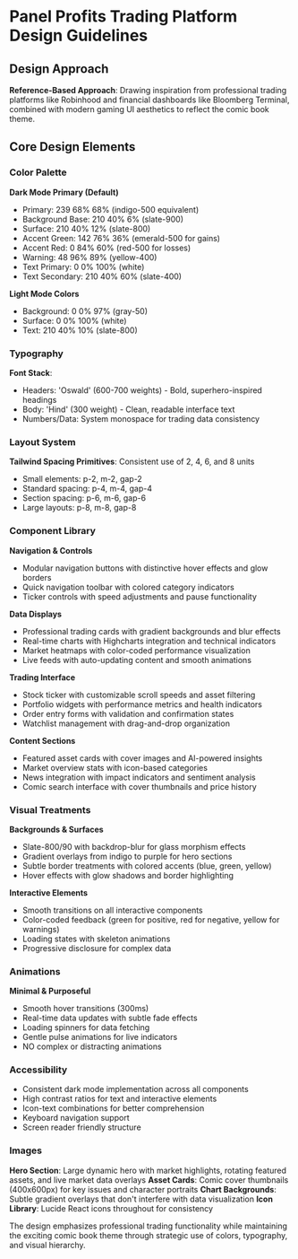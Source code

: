 # Panel Profits Trading Platform Design Guidelines

## Design Approach
**Reference-Based Approach**: Drawing inspiration from professional trading platforms like Robinhood and financial dashboards like Bloomberg Terminal, combined with modern gaming UI aesthetics to reflect the comic book theme.

## Core Design Elements

### Color Palette
**Dark Mode Primary (Default)**
- Primary: 239 68% 68% (indigo-500 equivalent)
- Background Base: 210 40% 6% (slate-900)
- Surface: 210 40% 12% (slate-800)
- Accent Green: 142 76% 36% (emerald-500 for gains)
- Accent Red: 0 84% 60% (red-500 for losses)
- Warning: 48 96% 89% (yellow-400)
- Text Primary: 0 0% 100% (white)
- Text Secondary: 210 40% 60% (slate-400)

**Light Mode Colors**
- Background: 0 0% 97% (gray-50)
- Surface: 0 0% 100% (white)
- Text: 210 40% 10% (slate-800)

### Typography
**Font Stack**: 
- Headers: 'Oswald' (600-700 weights) - Bold, superhero-inspired headings
- Body: 'Hind' (300 weight) - Clean, readable interface text
- Numbers/Data: System monospace for trading data consistency

### Layout System
**Tailwind Spacing Primitives**: Consistent use of 2, 4, 6, and 8 units
- Small elements: p-2, m-2, gap-2
- Standard spacing: p-4, m-4, gap-4  
- Section spacing: p-6, m-6, gap-6
- Large layouts: p-8, m-8, gap-8

### Component Library

**Navigation & Controls**
- Modular navigation buttons with distinctive hover effects and glow borders
- Quick navigation toolbar with colored category indicators
- Ticker controls with speed adjustments and pause functionality

**Data Displays**
- Professional trading cards with gradient backgrounds and blur effects
- Real-time charts with Highcharts integration and technical indicators
- Market heatmaps with color-coded performance visualization
- Live feeds with auto-updating content and smooth animations

**Trading Interface**
- Stock ticker with customizable scroll speeds and asset filtering
- Portfolio widgets with performance metrics and health indicators
- Order entry forms with validation and confirmation states
- Watchlist management with drag-and-drop organization

**Content Sections**
- Featured asset cards with cover images and AI-powered insights
- Market overview stats with icon-based categories
- News integration with impact indicators and sentiment analysis
- Comic search interface with cover thumbnails and price history

### Visual Treatments

**Backgrounds & Surfaces**
- Slate-800/90 with backdrop-blur for glass morphism effects
- Gradient overlays from indigo to purple for hero sections
- Subtle border treatments with colored accents (blue, green, yellow)
- Hover effects with glow shadows and border highlighting

**Interactive Elements**
- Smooth transitions on all interactive components
- Color-coded feedback (green for positive, red for negative, yellow for warnings)
- Loading states with skeleton animations
- Progressive disclosure for complex data

### Animations
**Minimal & Purposeful**
- Smooth hover transitions (300ms)
- Real-time data updates with subtle fade effects
- Loading spinners for data fetching
- Gentle pulse animations for live indicators
- NO complex or distracting animations

### Accessibility
- Consistent dark mode implementation across all components
- High contrast ratios for text and interactive elements
- Icon-text combinations for better comprehension
- Keyboard navigation support
- Screen reader friendly structure

### Images
**Hero Section**: Large dynamic hero with market highlights, rotating featured assets, and live market data overlays
**Asset Cards**: Comic cover thumbnails (400x600px) for key issues and character portraits
**Chart Backgrounds**: Subtle gradient overlays that don't interfere with data visualization
**Icon Library**: Lucide React icons throughout for consistency

The design emphasizes professional trading functionality while maintaining the exciting comic book theme through strategic use of colors, typography, and visual hierarchy.